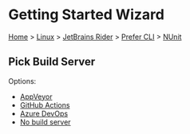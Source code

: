 <!--
GENERATED FILE - DO NOT EDIT
This file was generated by [MarkdownSnippets](https://github.com/SimonCropp/MarkdownSnippets).
Source File: /docs/mdsource/wiz/Linux_Rider_Cli_NUnit.source.md
To change this file edit the source file and then run MarkdownSnippets.
-->

# Getting Started Wizard

[Home](/docs/wiz/readme.md) > [Linux](Linux.md) > [JetBrains Rider](Linux_Rider.md) > [Prefer CLI](Linux_Rider_Cli.md) > [NUnit](Linux_Rider_Cli_NUnit.md)

## Pick Build Server

Options:
 * [AppVeyor](Linux_Rider_Cli_NUnit_AppVeyor.md)
 * [GitHub Actions](Linux_Rider_Cli_NUnit_GitHubActions.md)
 * [Azure DevOps](Linux_Rider_Cli_NUnit_AzureDevOps.md)
 * [No build server](Linux_Rider_Cli_NUnit_None.md)
